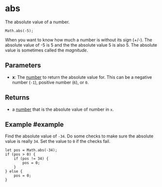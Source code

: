 # abs

The absolute value of a number.

```sig
Math.abs(-5);
```

When you want to know how much a number is without its *sign* (+/-). The absolute value of -5 is 5 and the the absolute value 5 is also 5. The absolute value is sometimes called the *magnitude*.

## Parameters

* **x**: The [number](/types/number) to return the absolute value for. This can be a negative number (`-1`), positive number (`6`), or `0`.

## Returns

* a [number](/types/number) that is the absolute value of number in `x`.

## Example #example

Find the absolute value of `-34`. Do some checks to make sure the absolute value is really `34`. Set the value to `0` if the checks fail.

```blocks
let pos = Math.abs(-34);
if (pos > 0) {
    if (pos != 34) {
        pos = 0;
    }
} else {
    pos = 0;
}
```